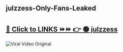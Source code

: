 
 ## julzzess-Only-Fans-Leaked

# <h2><a href="https://clipsfans.com/julzzess&ref=git">🔗 Click to LINKS ⏩⏩ 👉 🟢 julzzess </a></h2>

<a href="https://clipsfans.com/julzzess&ref=git" rel="nofollow" data-target="animated-image.originalLink"><img src="https://i.ibb.co.com/xMMVF88/686577567.gif" alt="Viral Video Original" style="max-width: 100%; display: inline-block;" data-target="animated-image.originalImage"></a>
